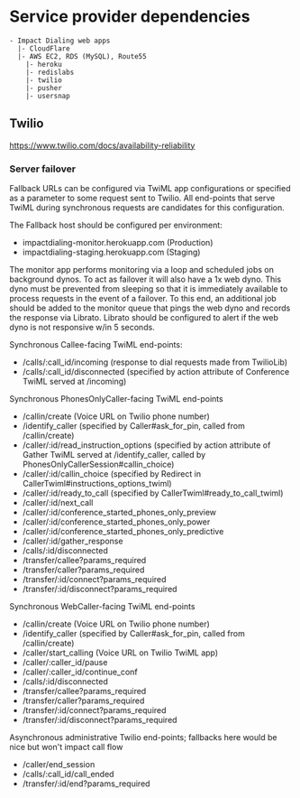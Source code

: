 # Service provider dependencies

    - Impact Dialing web apps
      |- CloudFlare
      |- AWS EC2, RDS (MySQL), Route55
        |- heroku
        |- redislabs
        |- twilio
        |- pusher
        |- usersnap

## Twilio

https://www.twilio.com/docs/availability-reliability

### Server failover

Fallback URLs can be configured via TwiML app configurations or specified as a parameter to some request sent to Twilio. All end-points that serve TwiML during synchronous requests are candidates for this configuration.

The Fallback host should be configured per environment:
- impactdialing-monitor.herokuapp.com (Production)
- impactdialing-staging.herokuapp.com (Staging)

The monitor app performs monitoring via a loop and scheduled jobs on background dynos. To act as failover it will also have a 1x web dyno. This dyno must be prevented from sleeping so that it is immediately available to process requests in the event of a failover. To this end, an additional job should be added to the monitor queue that pings the web dyno and records the response via Librato. Librato should be configured to alert if the web dyno is not responsive w/in 5 seconds.

Synchronous Callee-facing TwiML end-points:
- /calls/:call_id/incoming (response to dial requests made from TwilioLib)
- /calls/:call_id/disconnected (specified by action attribute of Conference TwiML served at /incoming)

Synchronous PhonesOnlyCaller-facing TwiML end-points
- /callin/create (Voice URL on Twilio phone number)
- /identify_caller (specified by Caller#ask_for_pin, called from /callin/create)
- /caller/:id/read_instruction_options (specified by action attribute of Gather TwiML served at /identify_caller, called by PhonesOnlyCallerSession#callin_choice)
- /caller/:id/callin_choice (specified by Redirect in CallerTwiml#instructions_options_twiml)
- /caller/:id/ready_to_call (specified by CallerTwiml#ready_to_call_twiml)
- /caller/:id/next_call
- /caller/:id/conference_started_phones_only_preview
- /caller/:id/conference_started_phones_only_power
- /caller/:id/conference_started_phones_only_predictive
- /caller/:id/gather_response
- /calls/:id/disconnected
- /transfer/callee?params_required
- /transfer/caller?params_required
- /transfer/:id/connect?params_required
- /transfer/:id/disconnect?params_required

Synchronous WebCaller-facing TwiML end-points
- /callin/create (Voice URL on Twilio phone number)
- /identify_caller (specified by Caller#ask_for_pin, called from /callin/create)
- /caller/start_calling (Voice URL on Twilio TwiML app)
- /caller/:caller_id/pause
- /caller/:caller_id/continue_conf
- /calls/:id/disconnected
- /transfer/callee?params_required
- /transfer/caller?params_required
- /transfer/:id/connect?params_required
- /transfer/:id/disconnect?params_required

Asynchronous administrative Twilio end-points; fallbacks here would be nice but won't impact call flow
- /caller/end_session
- /calls/:call_id/call_ended
- /transfer/:id/end?params_required